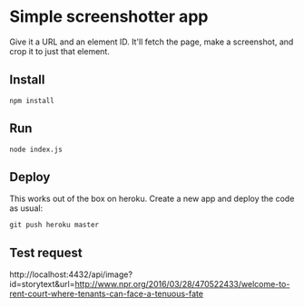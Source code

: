 # Simple screenshotter app

Give it a URL and an element ID. It'll fetch the page, make a screenshot, and
crop it to just that element.

## Install

`npm install`

## Run

`node index.js`

## Deploy

This works out of the box on heroku. Create a new app and deploy the code as
usual:

`git push heroku master`

## Test request

http://localhost:4432/api/image?id=storytext&url=http://www.npr.org/2016/03/28/470522433/welcome-to-rent-court-where-tenants-can-face-a-tenuous-fate
